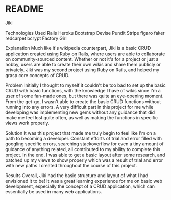 # README

Jiki

Technologies Used
Rails
Heroku
Bootstrap
Devise
Pundit
Stripe
figaro
faker
redcarpet
bcrypt
Factory Girl

Explanation
Much like it's wikipedia counterpart, Jiki is a basic CRUD application created using Ruby on Rails, where users are able to collaborate on community-sourced content. Whether or not it's for a project or just a hobby, users are able to create their own wikis and share them publicly or privately. Jiki was my second project using Ruby on Rails, and helped my grasp core concepts of CRUD.

Problem
Initially I thought to myself it couldn't be too bad to set up the basic CRUD with basic functions, with the knowledge I have of wikis since I'm a user of some fan-made ones, but there was quite an eye-opening moment. From the get-go, I wasn't able to create the basic CRUD functions without running into any errors. A very difficult part in this project for me while developing was implementing new gems without any guidance that did make me feel lost quite often, as well as making the functions in specific views work properly.

Solution
It was this project that made me truly begin to feel like I'm on a path to becoming a developer. Constant efforts of trial and error filled with googling specific errors, searching stackoverflow for even a tiny amount of guidance of anything related, all contributed to my ability to complete this project. In the end, I was able to get a basic layout after some research, and patched up my views to show properly which
was a result of trial and error with new paths I created throughout the course of this project.

Results
Overall, Jiki had the basic structure and layout of what I had envisioned it to be! It was a great learning experience for me on basic web development, especially the concept of a CRUD application, which can essentially be used in many web applications.
